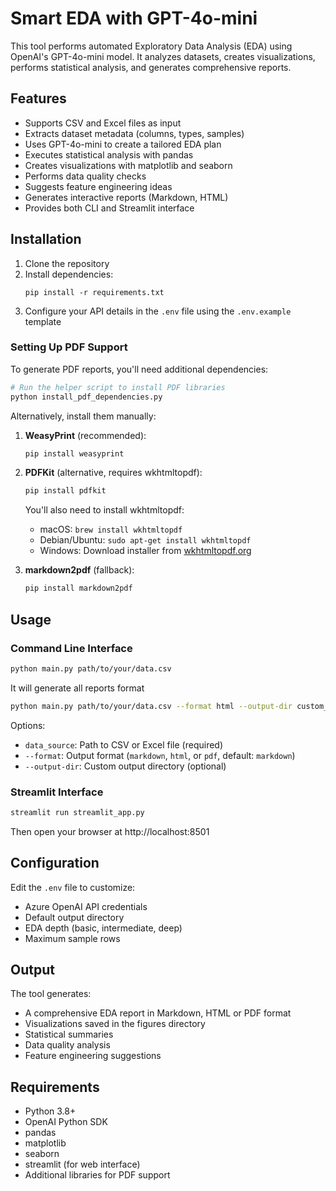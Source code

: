 # Smart EDA with GPT-4o-mini

This tool performs automated Exploratory Data Analysis (EDA) using OpenAI's GPT-4o-mini model. It analyzes datasets, creates visualizations, performs statistical analysis, and generates comprehensive reports.

## Features

- Supports CSV and Excel files as input
- Extracts dataset metadata (columns, types, samples)
- Uses GPT-4o-mini to create a tailored EDA plan
- Executes statistical analysis with pandas
- Creates visualizations with matplotlib and seaborn
- Performs data quality checks
- Suggests feature engineering ideas
- Generates interactive reports (Markdown, HTML)
- Provides both CLI and Streamlit interface

## Installation

1. Clone the repository
2. Install dependencies:
   ```
   pip install -r requirements.txt
   ```
3. Configure your API details in the `.env` file using the `.env.example` template

### Setting Up PDF Support

To generate PDF reports, you'll need additional dependencies:

```bash
# Run the helper script to install PDF libraries
python install_pdf_dependencies.py
```

Alternatively, install them manually:

1. **WeasyPrint** (recommended):
   ```bash
   pip install weasyprint
   ```

2. **PDFKit** (alternative, requires wkhtmltopdf):
   ```bash
   pip install pdfkit
   ```
   You'll also need to install wkhtmltopdf:
   - macOS: `brew install wkhtmltopdf`
   - Debian/Ubuntu: `sudo apt-get install wkhtmltopdf`
   - Windows: Download installer from [wkhtmltopdf.org](https://wkhtmltopdf.org/downloads.html)

3. **markdown2pdf** (fallback):
   ```bash
   pip install markdown2pdf
   ```

## Usage

### Command Line Interface

```bash
python main.py path/to/your/data.csv
```

It will generate all reports format

```bash
python main.py path/to/your/data.csv --format html --output-dir custom_output
```

Options:
- `data_source`: Path to CSV or Excel file (required)
- `--format`: Output format (`markdown`, `html`, or `pdf`, default: `markdown`)
- `--output-dir`: Custom output directory (optional)

### Streamlit Interface

```bash
streamlit run streamlit_app.py
```

Then open your browser at http://localhost:8501

## Configuration

Edit the `.env` file to customize:

- Azure OpenAI API credentials
- Default output directory
- EDA depth (basic, intermediate, deep)
- Maximum sample rows

## Output

The tool generates:
- A comprehensive EDA report in Markdown, HTML or PDF format
- Visualizations saved in the figures directory
- Statistical summaries
- Data quality analysis
- Feature engineering suggestions

## Requirements

- Python 3.8+
- OpenAI Python SDK
- pandas
- matplotlib
- seaborn
- streamlit (for web interface)
- Additional libraries for PDF support
